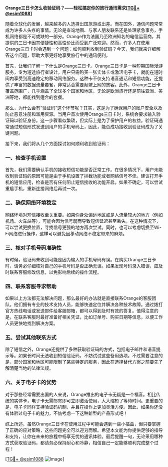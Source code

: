 **Orange三日卡怎么收验证码？——轻松搞定你的旅行通讯需求[[TG💪+ @esim1088](https://t.me/s/esim1088)]**

随着全球化的发展，越来越多的人选择出国旅游或出差。而在国外，通信问题常常成为许多人头疼的事情。无论是查询地图、与家人朋友联系还是处理紧急事务，手机网络都是不可或缺的一部分。Orange作为法国乃至欧洲知名的电信运营商，其提供的三日卡因其便捷性和高性价比而受到广泛欢迎。然而，许多人在使用Orange三日卡时会遇到一个问题：如何顺利收到验证码？今天，我们就来详细解答这个问题，帮助大家更好地享受旅行中的通讯便利。

首先，让我们了解一下什么是Orange三日卡。Orange三日卡是一种短期国际漫游服务，专为短途旅行者设计。用户只需购买一张实体卡或激活电子卡，就能在短时间内享受到高速稳定的移动网络服务。这种卡不仅支持语音通话和短信功能，还提供了丰富的数据流量套餐，非常适合需要频繁上网的旅客。此外，Orange三日卡覆盖范围广，几乎涵盖了全球多个国家和地区，无论是欧洲旅行还是前往亚洲、美洲等地，都能找到适合的套餐。

那么，为什么会有“验证码”这个环节呢？其实，这是为了确保用户的账户安全以及防止恶意注册和滥用资源。当用户首次使用Orange三日卡时，系统会要求输入验证码以验证身份。这一步骤看似繁琐，但实际上是为了保护用户的权益。验证码通常通过短信形式发送到用户的手机号码上，因此，能否成功接收到验证码成为了关键问题。

接下来，我们将从几个方面探讨如何顺利收到验证码：

### 一、检查手机设置

首先，我们需要确认手机的接收短信功能是否正常工作。在很多情况下，用户未能收到验证码的原因可能是由于手机设置了拦截功能或者网络信号不佳。建议打开手机的短信应用，检查是否有任何阻止短信接收的功能开启。如果不确定，可以尝试重启手机，重新连接网络后再试一次。

### 二、确保网络环境稳定

网络环境对短信接收至关重要。如果你身处偏远地区或是人流量较大的地方（例如机场、火车站等），可能会因为信号弱而导致短信延迟甚至丢失。在这种情况下，可以尝试更换位置，寻找信号更强的地方再次尝试。同时，也可以考虑切换至Wi-Fi网络进行操作，这样可以避免因移动网络不稳定带来的麻烦。

### 三、核对手机号码准确性

有时候，验证码未收到可能是因为输入的手机号码有误。在购买Orange三日卡时，请务必仔细核对自己的手机号码是否正确无误。如果发现号码录入错误，应及时联系客服修改信息，以免影响后续的操作流程。

### 四、联系客服寻求帮助

如果以上方法都无法解决问题，那么最好的办法就是直接联系Orange的客服团队。他们拥有专业的技术支持人员，能够快速定位并解决各种技术故障。通过拨打官方热线电话或发送邮件给客服邮箱，都可以得到及时有效的答复。值得注意的是，在联系客服时最好准备好相关凭证，比如订单号、购买日期等信息，以便工作人员更快地找到解决方案。

### 五、尝试其他联系方式

除了短信之外，Orange还提供了多种获取验证码的方式，包括电子邮件和语音提示等。如果长时间无法收到短信验证码，不妨试试这些备用选项。不过需要注意的是，部分国家和地区可能限制了某些特定的服务，因此在选择替代方案之前要先了解清楚当地的法律法规。

### 六、关于电子卡的优势

对于那些经常需要出国的人来说，Orange推出的电子卡无疑是一个福音。相比传统的实体卡，电子卡无需邮寄即可立即激活使用，大大缩短了等待时间。更重要的是，电子卡同样支持验证码机制，并且在操作上更加灵活方便。因此，如果你还没有体验过电子卡的魅力，不妨考虑一下这种新型的产品形式吧！

综上所述，虽然Orange三日卡在使用过程中可能会遇到一些小插曲，但只要掌握了正确的应对策略，这些问题完全可以迎刃而解。希望本文能为你提供足够的指导和支持，让你在未来的旅程中畅享无忧的通讯体验。最后提醒一句，无论采用哪种方式获取验证码，都请务必保持耐心和冷静，相信自己一定能够顺利完成整个过程！

[[TG💪+ @esim1088](https://t.me/s/esim1088) ![Image](https://i.postimg.cc/4NQfJmqS/Snipaste-2025-05-13-00-14-12.png)]